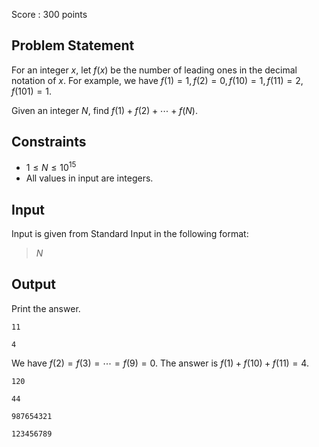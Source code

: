 Score : $300$ points

## Problem Statement

For an integer $x$, let $f(x)$ be the number of leading ones in the decimal notation of $x$.
For example, we have $f(1)=1,f(2)=0,f(10)=1,f(11)=2,f(101)=1$.

Given an integer $N$, find $f(1)+f(2)+\cdots+f(N)$.

## Constraints

- $1 \leq N \leq 10^{15}$
- All values in input are integers.

## Input

Input is given from Standard Input in the following format:

> $N$

## Output

Print the answer.

```input1
11
```

```output1
4
```

We have $f(2)=f(3)=\cdots =f(9)=0$.
The answer is $f(1)+f(10)+f(11)=4$.

```input2
120
```

```output2
44
```

```input3
987654321
```

```output3
123456789
```